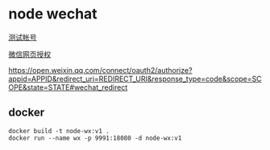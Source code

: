 # node wechat

[测试帐号](https://mp.weixin.qq.com/debug/cgi-bin/sandbox?t=sandbox/login)


[微信网页授权](https://mp.weixin.qq.com/wiki?t=resource/res_main&id=mp1421140842)

https://open.weixin.qq.com/connect/oauth2/authorize?appid=APPID&redirect_uri=REDIRECT_URI&response_type=code&scope=SCOPE&state=STATE#wechat_redirect



## docker

~~~
docker build -t node-wx:v1 .
docker run --name wx -p 9991:18080 -d node-wx:v1 
~~~